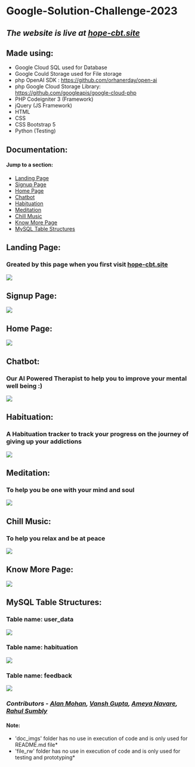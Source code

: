 # Google-Solution-Challenge-2023


## *The website is live at [hope-cbt.site](http://hope-cbt.site)*

## Made using:
* Google Cloud SQL used for Database
* Google Could Storage used for File storage
* php OpenAI SDK : https://github.com/orhanerday/open-ai
* php Google Cloud Storage Library: https://github.com/googleapis/google-cloud-php 
* PHP Codeigniter 3 (Framework)
* jQuery (JS Framework)
* HTML
* CSS
* CSS Bootstrap 5
* Python (Testing)

## Documentation:

#### Jump to a section:
* [Landing Page](#landing-page)
* [Signup Page](#signup-page)
* [Home Page](#home-page)
* [Chatbot](#chatbot)
* [Habituation](#habituation)
* [Meditation](#meditation)
* [Chill Music](#chill-music)
* [Know More Page](#know-more-page)
* [MySQL Table Structures](#mysql-table-structures)
## Landing Page:
### Greated by this page when you first visit [hope-cbt.site](http://hope-cbt.site)
![](https://github.com/Rahul-s-007/Google-Solution-Challenge-2023/blob/main/doc_imgs/login_signup.png)

## Signup Page:
![](https://github.com/Rahul-s-007/Google-Solution-Challenge-2023/blob/main/doc_imgs/signup_page.png)

## Home Page:
![](https://github.com/Rahul-s-007/Google-Solution-Challenge-2023/blob/main/doc_imgs/home_page_new.png)

## Chatbot:
### Our AI Powered Therapist to help you to improve your mental well being :)
![](https://github.com/Rahul-s-007/Google-Solution-Challenge-2023/blob/main/doc_imgs/chat_ss.png)

## Habituation:
### A Habituation tracker to track your progress on the journey of giving up your addictions 
![](https://github.com/Rahul-s-007/Google-Solution-Challenge-2023/blob/main/doc_imgs/habituation.png)

## Meditation:
### To help you be one with your mind and soul
![](https://github.com/Rahul-s-007/Google-Solution-Challenge-2023/blob/main/doc_imgs/meditate_page.png)

## Chill Music:
### To help you relax and be at peace
![](https://github.com/Rahul-s-007/Google-Solution-Challenge-2023/blob/main/doc_imgs/chill_music.png)

## Know More Page:
![](https://github.com/Rahul-s-007/Google-Solution-Challenge-2023/blob/main/doc_imgs/know_more_new.png)


## MySQL Table Structures:

### Table name: user_data
![](https://github.com/Rahul-s-007/Google-Solution-Challenge-2023/blob/main/doc_imgs/user_table.png)

### Table name: habituation
![](https://github.com/Rahul-s-007/Google-Solution-Challenge-2023/blob/main/doc_imgs/habituation_table.png)

### Table name: feedback
![](https://github.com/Rahul-s-007/Google-Solution-Challenge-2023/blob/main/doc_imgs/feedback_table.png)

### *Contributors -  [Alan Mohan](https://www.linkedin.com/in/alan-mohan8/), [Vansh Gupta](https://www.linkedin.com/in/vansh-gupta-1557ab1ba/), [Ameya Navare](https://www.linkedin.com/in/ameya-navare-12b956270/), [Rahul Sumbly](https://www.linkedin.com/in/rahul-sumbly/)*

#### Note: 
* 'doc_imgs' folder has no use in execution of code and is only used for README.md file*
* 'file_rw' folder has no use in execution of code and is only used for testing and prototyping*
